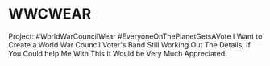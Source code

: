 # WWCWEAR
Project: #WorldWarCouncilWear #EveryoneOnThePlanetGetsAVote
I Want to Create a World War Council Voter's Band
Still Working Out The Details, If You Could help Me With This It Would be Very Much Appreciated.
